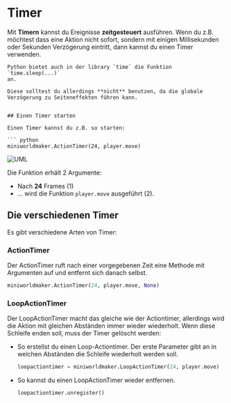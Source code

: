 # Timer

Mit **Timern** kannst du Ereignisse **zeitgesteuert** ausführen. Wenn du
z.B. möchtest dass eine Aktion nicht sofort, sondern mit einigen
Millisekunden oder Sekunden Verzögerung eintritt, dann kannst du einen
Timer verwenden.

```{timer}
Python bietet auch in der library `time` die Funktion `time.sleep(...)`
an.

Diese solltest du allerdings **nicht** benutzen, da die globale
Verzögerung zu Seiteneffekten führen kann.


## Einen Timer starten

Einen Timer kannst du z.B. so starten:

``` python
miniworldmaker.ActionTimer(24, player.move)
```

![UML](/_images/actiontimer.png)

Die Funktion erhält 2 Argumente:

-   Nach **24** Frames (1)
-   \... wird die Funktion `player.move` ausgeführt (2).

## Die verschiedenen Timer

Es gibt verschiedene Arten von Timer:

### ActionTimer

Der ActionTimer ruft nach einer vorgegebenen Zeit eine Methode mit
Argumenten auf und entfernt sich danach selbst.

```python
miniworldmaker.ActionTimer(24, player.move, None)
```

### LoopActionTimer

Der LoopActionTimer macht das gleiche wie der Actiontimer, allerdings
wird die Aktion mit gleichen Abständen immer wieder wiederholt. Wenn
diese Schleife enden soll, muss der Timer gelöscht werden:

-   So erstellst du einen Loop-Actiontimer. Der erste Parameter gibt an
    in welchen Abständen die Schleife wiederholt werden soll.

    ```python
    loopactiontimer = miniworldmaker.LoopActionTimer(24, player.move)
    ```

-   So kannst du einen LoopActionTimer wieder entfernen.

    ```python
    loopactiontimer.unregister()
    ```
